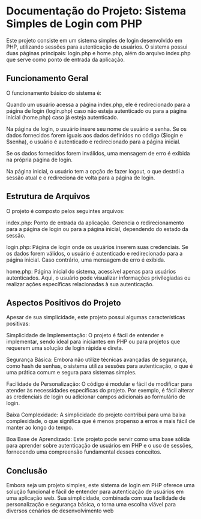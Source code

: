 
# Documentação do Projeto: Sistema Simples de Login com PHP
Este projeto consiste em um sistema simples de login desenvolvido em PHP, utilizando sessões para autenticação de usuários. O sistema possui duas páginas principais: login.php e home.php, além do arquivo index.php que serve como ponto de entrada da aplicação.

## Funcionamento Geral
O funcionamento básico do sistema é:

Quando um usuário acessa a página index.php, ele é redirecionado para a página de login (login.php) caso não esteja autenticado ou para a página inicial (home.php) caso já esteja autenticado.

Na página de login, o usuário insere seu nome de usuário e senha. Se os dados fornecidos forem iguais aos dados definidos no código ($login e $senha), o usuário é autenticado e redirecionado para a página inicial.

Se os dados fornecidos forem inválidos, uma mensagem de erro é exibida na própria página de login.

Na página inicial, o usuário tem a opção de fazer logout, o que destrói a sessão atual e o redireciona de volta para a página de login.

## Estrutura de Arquivos
O projeto é composto pelos seguintes arquivos:

index.php: Ponto de entrada da aplicação. Gerencia o redirecionamento para a página de login ou para a página inicial, dependendo do estado da sessão.

login.php: Página de login onde os usuários inserem suas credenciais. Se os dados forem válidos, o usuário é autenticado e redirecionado para a página inicial. Caso contrário, uma mensagem de erro é exibida.

home.php: Página inicial do sistema, acessível apenas para usuários autenticados. Aqui, o usuário pode visualizar informações privilegiadas ou realizar ações específicas relacionadas à sua autenticação.

## Aspectos Positivos do Projeto
Apesar de sua simplicidade, este projeto possui algumas características positivas:

Simplicidade de Implementação: O projeto é fácil de entender e implementar, sendo ideal para iniciantes em PHP ou para projetos que requerem uma solução de login rápida e direta.

Segurança Básica: Embora não utilize técnicas avançadas de segurança, como hash de senhas, o sistema utiliza sessões para autenticação, o que é uma prática comum e segura para sistemas simples.

Facilidade de Personalização: O código é modular e fácil de modificar para atender às necessidades específicas do projeto. Por exemplo, é fácil alterar as credenciais de login ou adicionar campos adicionais ao formulário de login.

Baixa Complexidade: A simplicidade do projeto contribui para uma baixa complexidade, o que significa que é menos propenso a erros e mais fácil de manter ao longo do tempo.

Boa Base de Aprendizado: Este projeto pode servir como uma base sólida para aprender sobre autenticação de usuários em PHP e o uso de sessões, fornecendo uma compreensão fundamental desses conceitos.

## Conclusão
Embora seja um projeto simples, este sistema de login em PHP oferece uma solução funcional e fácil de entender para autenticação de usuários em uma aplicação web. Sua simplicidade, combinada com sua facilidade de personalização e segurança básica, o torna uma escolha viável para diversos cenários de desenvolvimento web
